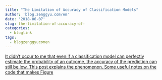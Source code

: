 ```yaml
---
title: "The Limitation of Accuracy of Classification Models"
author: 'blog.zenggyu.com/en'
date: '2018-06-07'
slug: the-limitation-of-accuracy-of-
categories:
  - bloglink
tags:
  - blogzenggyucomen
---
```


[It didn’t occur to me that even if a classification model can perfectly estimate the probability of an outcome, the accuracy of the prediction can still be low. This post explains the phenomenon. Some useful notes on the code that makes Figure<i class="fas fa-external-link-alt"></i>](https://blog.zenggyu.com/en/post/2018-06-07/the-limitation-of-accuracy-of-classification-models/)

